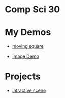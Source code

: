 # Comp Sci 30

# My Demos
- [moving square](moving-square)

- [Image Demo](image-demo)

# Projects
- [intractive scene](interactive_scene)